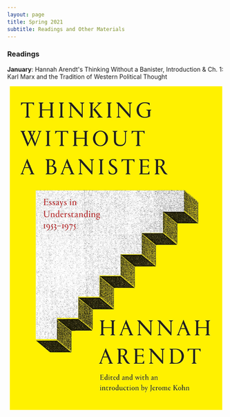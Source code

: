 ```yaml
---
layout: page
title: Spring 2021
subtitle: Readings and Other Materials
---
```


### Readings 

**January**: Hannah Arendt's Thinking Without a Banister, Introduction & Ch. 1: Karl Marx and the Tradition of Western Political Thought

<p align="center">
<img src="/assets/img/banister.jpg" height="750px">
</p>

